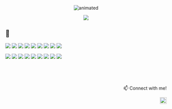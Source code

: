 
<p align="center">
  <img src="https://imgur.com/r7AWvbP.gif" alt="animated" />
</p>


<!Stats>
<p align="center">
  <img src="https://github-readme-stats.vercel.app/api/top-langs/?username=droidecahedron&theme=highcontrast&layout=compact"/></br>


</p>

## 💼

![](https://img.shields.io/badge/C-00599C?style=flat&logo=c&logoColor=white)
![](https://img.shields.io/badge/C%2B%2B-00599C?style=flat&logo=c%2B%2B&logoColor=white)
![](https://img.shields.io/badge/ARM-2322F0?style=flat&logo=Appian&logoColor=white)
![](https://img.shields.io/badge/AVR-000?style=flat&logo=amp&logoColor=005AF0)
![](https://img.shields.io/badge/Linux-FCC624?style=flat&logo=linux&logoColor=black)
![](https://img.shields.io/badge/IoT-018bff?style=flat&logo=neo4j&logoColor=white)
![](https://img.shields.io/badge/VHDL-1890FF?style=FLAT&logo=antdesign&logoColor=white)
![](https://img.shields.io/badge/Xilinx-black?style=flat&logo=xrp&logoColor=white)
![](https://img.shields.io/badge/Altium-319795?flat&logo=chakra-ui&logoColor=white)

![](https://img.shields.io/badge/Python-FFD43B?style=flat&logo=python&logoColor=blue)
![](https://img.shields.io/badge/Pandas-2C2D72?style=flat&logo=pandas&logoColor=white)
![](https://img.shields.io/badge/Numpy-777BB4?style=flat&logo=numpy&logoColor=white)
![](https://img.shields.io/badge/SciPy-654FF0?style=flat&logo=SciPy&logoColor=white)
![](https://img.shields.io/badge/TensorFlow-FF6F00?style=flat&logo=TensorFlow&logoColor=white)
![](https://img.shields.io/badge/Keras-D00000?style=flat&logo=Keras&logoColor=white)
![](https://img.shields.io/badge/Jupyter-F37626.svg?&style=flat&logo=Jupyter&logoColor=white)
![](https://img.shields.io/badge/MySQL-005C84?style=flat&logo=mysql&logoColor=white)
![](https://img.shields.io/badge/C%23-239120?style=flat&logo=c-sharp&logoColor=white)


</br>

<center>

</center>

<p align="right">
  <br/>
  <br/>
   📫 Connect with me!<br/>
  
</p>

<a href="https://www.linkedin.com/in/johnny-nguyen-ddhd/"><img align="right" src="https://raw.githubusercontent.com/yushi1007/yushi1007/main/images/linkedin.svg" alt="Johnny Nguyen | LinkedIn" width="21px"/></a>


  

<!---
<h2 align="center">
       💞️ I’m looking to collaborate on anything C or VHDL, particularly IoT, DSP, and Linux apps! <br/> 
</h2>
🌱 I’m currently learning data science, machine learning, IoT, reconfigurable computing<br/>
![Alt Text](https://imgur.com/r7AWvbP.gif)

![droidecahedron's GitHub stats](https://github-readme-stats.vercel.app/api?username=droidecahedron&show_icons=true&theme=highcontrast&count_private=true&hide=contribs,stars,issues)
<img src="https://github-readme-stats.vercel.app/api?username=droidecahedron&show_icons=true&theme=highcontrast&count_private=true&hide=contribs,stars,issues"/></br>
  PRs in private repos don't count with this API :C</br>
<!Language stats>
<p align="center">
  <img src="https://github-readme-stats.vercel.app/api/top-langs/?username=droidecahedron&layout=compact"/>
</p>

--->

<!---
droidecahedron/droidecahedron is a ✨ special ✨ repository because its `README.md` (this file) appears on your GitHub profile.
You can click the Preview link to take a look at your changes.
--->
